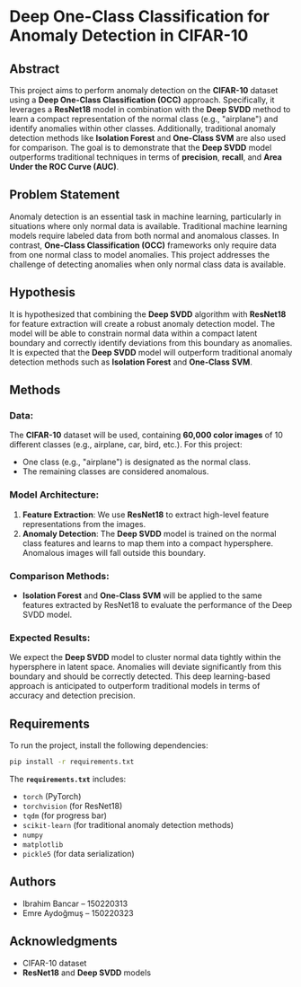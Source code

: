 # Deep One-Class Classification for Anomaly Detection in CIFAR-10

## Abstract
This project aims to perform anomaly detection on the **CIFAR-10** dataset using a **Deep One-Class Classification (OCC)** approach. Specifically, it leverages a **ResNet18** model in combination with the **Deep SVDD** method to learn a compact representation of the normal class (e.g., "airplane") and identify anomalies within other classes. Additionally, traditional anomaly detection methods like **Isolation Forest** and **One-Class SVM** are also used for comparison. The goal is to demonstrate that the **Deep SVDD** model outperforms traditional techniques in terms of **precision**, **recall**, and **Area Under the ROC Curve (AUC)**.

## Problem Statement
Anomaly detection is an essential task in machine learning, particularly in situations where only normal data is available. Traditional machine learning models require labeled data from both normal and anomalous classes. In contrast, **One-Class Classification (OCC)** frameworks only require data from one normal class to model anomalies. This project addresses the challenge of detecting anomalies when only normal class data is available.

## Hypothesis
It is hypothesized that combining the **Deep SVDD** algorithm with **ResNet18** for feature extraction will create a robust anomaly detection model. The model will be able to constrain normal data within a compact latent boundary and correctly identify deviations from this boundary as anomalies. It is expected that the **Deep SVDD** model will outperform traditional anomaly detection methods such as **Isolation Forest** and **One-Class SVM**.

## Methods

### Data:
The **CIFAR-10** dataset will be used, containing **60,000 color images** of 10 different classes (e.g., airplane, car, bird, etc.). For this project:
- One class (e.g., "airplane") is designated as the normal class.
- The remaining classes are considered anomalous.

### Model Architecture:
1. **Feature Extraction**: We use **ResNet18** to extract high-level feature representations from the images.
2. **Anomaly Detection**: The **Deep SVDD** model is trained on the normal class features and learns to map them into a compact hypersphere. Anomalous images will fall outside this boundary.

### Comparison Methods:
- **Isolation Forest** and **One-Class SVM** will be applied to the same features extracted by ResNet18 to evaluate the performance of the Deep SVDD model.

### Expected Results:
We expect the **Deep SVDD** model to cluster normal data tightly within the hypersphere in latent space. Anomalies will deviate significantly from this boundary and should be correctly detected. This deep learning-based approach is anticipated to outperform traditional models in terms of accuracy and detection precision.

## Requirements
To run the project, install the following dependencies:

```bash
pip install -r requirements.txt
```

The **`requirements.txt`** includes:
- `torch` (PyTorch)
- `torchvision` (for ResNet18)
- `tqdm` (for progress bar)
- `scikit-learn` (for traditional anomaly detection methods)
- `numpy`
- `matplotlib`
- `pickle5` (for data serialization)

## Authors
- Ibrahim Bancar – 150220313
- Emre Aydoğmuş – 150220323

## Acknowledgments
- CIFAR-10 dataset
- **ResNet18** and **Deep SVDD** models
